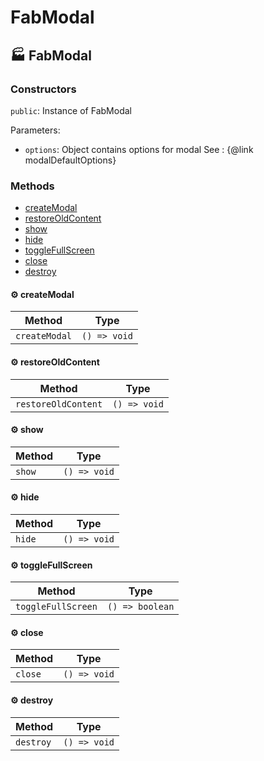 # FabModal

## :factory: FabModal



### Constructors

`public`: Instance of FabModal

Parameters:

* `options`: Object contains options for modal
See : {@link modalDefaultOptions}


### Methods

- [createModal](#gear-createmodal)
- [restoreOldContent](#gear-restoreoldcontent)
- [show](#gear-show)
- [hide](#gear-hide)
- [toggleFullScreen](#gear-togglefullscreen)
- [close](#gear-close)
- [destroy](#gear-destroy)

#### :gear: createModal

| Method | Type |
| ---------- | ---------- |
| `createModal` | `() => void` |

#### :gear: restoreOldContent

| Method | Type |
| ---------- | ---------- |
| `restoreOldContent` | `() => void` |

#### :gear: show

| Method | Type |
| ---------- | ---------- |
| `show` | `() => void` |

#### :gear: hide

| Method | Type |
| ---------- | ---------- |
| `hide` | `() => void` |

#### :gear: toggleFullScreen

| Method | Type |
| ---------- | ---------- |
| `toggleFullScreen` | `() => boolean` |

#### :gear: close

| Method | Type |
| ---------- | ---------- |
| `close` | `() => void` |

#### :gear: destroy

| Method | Type |
| ---------- | ---------- |
| `destroy` | `() => void` |


